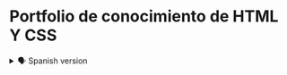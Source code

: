 # Portfolio de conocimiento de HTML Y CSS

<details>
        <summary>🗣️ Spanish version</summary>

        <details>

            ![](https://github.com/diegudeveloper/Projects_html_css/blob/gh-pages/Assets/PC.png)
        </details>


    ## Welcome! 👋

    Gracias por tomarte el tiempo para observar, analizar y sobre todo realizar críticas constructivas.

    [Portafolio HTML y CSS](https://diegudeveloper.github.io/Projects_html_css/) es el resultado de mis habilidades adquiridas en los diferentes cursos tomados en distintas plataformas online, por ende, me considero una persona autodidacta y con muchas ganas de aprender y de convertirme en un gran Fronted Developer. 

    Tus comentarios, observaciones y críticas me ayudaran a afianzar mis conocimientos y a su vez obtener buenas bases para futuros proyectos con HTML y CSS.

    **Toma en cuenta que estos son mis primeros proyectos después de realizar una serie de cursos y no tengo la experiencia que se amerita para tener unas buenas prácticas, por tal motivo, seguro encontraras algunos errores de códigos que seguramente pueden ser mejorados.**

    ## El Portafolio. 🗂️

    El Portafolio consta de 14 proyectos, en ellos solo se utiliza Html y Css puro.

    Todos los proyectos se comenzaron a elaborar después de realizar 4 cursos de Html Y Css (Introducción a la Web). Algunos de estos cursos fueron tomado de plataformas como: Youtube, Platzi, Edteam y Código facilito. 

    ## ¿Como Puedes Ayudarme? 🙋‍♂️

    En cada uno de los proyectos podrás ver los enlaces tanto del Github Page como del Archivo Readme. Desde ahí podrás realizar todas las críticas necesarias para poder mejorar tanto el proyecto como mis habilidades y conocimientos para las buenas prácticas.

    ## Tus Criticas Constructivas ✍️

    No dudes en mencionar como puedo mejorar mis estructuras con html y sobre todo mi diseño con Css.

    Debes recordar que soy un aprendiz junior y que no poseo experiencia alguna, sin embargo, estoy abierto a toda clase de mejora y sobre todo de aprendizaje.



    ## Implementando mi Proyecto 📥📤

    Te comento que mi portafolio esta alojado en:

    - [Github Pages] (https://diegudeveloper.github.io/Projects_html_css/)

    - [Github Readme] (https://github.com/diegudeveloper/Projects_html_css)

    Y mis Proyectos en:

    - [Replit] (https://replit.com/repls)

    ## Proyectos 🗃️

    - Proyecto01 Web Curso
        <details>
            <summary>🖥 Desktop version</summary>

        ![](https://github.com/diegudeveloper/Projects_html_css/blob/gh-pages/Proyectos/Proyecto1desktop.png)

        </details>

        <details>
            <summary>📱 Mobile version</summary>
            
        ![](https://github.com/diegudeveloper/Projects_html_css/blob/gh-pages/Proyectos/Proyecto1movil.jpg)

        </details>

    - Proyecto02 Web Restaurant

        <details>
            <summary>🖥 Desktop version</summary>

        ![](https://github.com/diegudeveloper/Projects_html_css/blob/gh-pages/Proyectos/Proyecto2desktop.png)

        </details>

        <details>
            <summary>📱 Mobile version</summary>
            
        ![](https://github.com/diegudeveloper/Projects_html_css/blob/gh-pages/Proyectos/Proyecto2movil.png)

        </details>

    - Proyecto03 Web Headphones

        <details>
            <summary>🖥 Desktop version</summary>

        ![](https://github.com/diegudeveloper/Projects_html_css/blob/gh-pages/Proyectos/Proyecto3desktop.png)

        </details>

        <details>
            <summary>📱 Mobile version</summary>
            
        ![](https://github.com/diegudeveloper/Projects_html_css/blob/gh-pages/Proyectos/Proyecto3movil.png)

        </details>

    - Proyecto04 Web Minimalista

        <details>
            <summary>🖥 Desktop version</summary>

        ![](https://github.com/diegudeveloper/Projects_html_css/blob/gh-pages/Proyectos/Proyecto4desktop.png)

        </details>

        <details>
            <summary>📱 Mobile version</summary>
            
        ![](https://github.com/diegudeveloper/Projects_html_css/blob/gh-pages/Proyectos/Proyecto4movil.png)

        </details>

    - Proyecto05 Web Digital Marketink

        <details>
            <summary>🖥 Desktop version</summary>

        ![](https://github.com/diegudeveloper/Projects_html_css/blob/gh-pages/Proyectos/Proyecto5desktop.png)

        </details>

        <details>
            <summary>📱 Mobile version</summary>
            
        ![](https://github.com/diegudeveloper/Projects_html_css/blob/gh-pages/Proyectos/Proyecto5movil.png)

        </details>

    - Proyecto06 Web Genesis

        <details>
            <summary>🖥 Desktop version</summary>

        ![](https://github.com/diegudeveloper/Projects_html_css/blob/gh-pages/Proyectos/Proyecto6desktop.png)

        </details>

        <details>
            <summary>📱 Mobile version</summary>
            
        ![](https://github.com/diegudeveloper/Projects_html_css/blob/gh-pages/Proyectos/Proyecto6movil.png)

        </details>

    - Proyecto07 Landing Pages

        <details>
            <summary>🖥 Desktop version</summary>

        ![](https://github.com/diegudeveloper/Projects_html_css/blob/gh-pages/Proyectos/Proyecto7desktop.png)

        </details>

        <details>
            <summary>📱 Mobile version</summary>
            
        ![](https://github.com/diegudeveloper/Projects_html_css/blob/gh-pages/Proyectos/Proyecto7movil.png)

        </details>

    - Proyecto08 Grid

        <details>
            <summary>🖥 Desktop version</summary>

        ![](https://github.com/diegudeveloper/Projects_html_css/blob/gh-pages/Proyectos/Proyecto8desktop.png)

        </details>

        <details>
            <summary>📱 Mobile version</summary>
            
        ![](https://github.com/diegudeveloper/Projects_html_css/blob/gh-pages/Proyectos/Proyecto8movil.png)

        </details>

    - Proyecto09 Responsive Menu

        <details>
            <summary>🖥 Desktop version</summary>

        ![](https://github.com/diegudeveloper/Projects_html_css/blob/gh-pages/Proyectos/Proyecto9desktop.png)

        </details>

        <details>
            <summary>📱 Mobile version</summary>
            
        ![](https://github.com/diegudeveloper/Projects_html_css/blob/gh-pages/Proyectos/Proyecto9movil.png)

        </details>

    - Proyecto10 Filtro

        <details>
            <summary>🖥 Desktop version</summary>

        ![](https://github.com/diegudeveloper/Projects_html_css/blob/gh-pages/Proyectos/Proyecto10desktop.png)

        </details>

        <details>
            <summary>📱 Mobile version</summary>
            
        ![](https://github.com/diegudeveloper/Projects_html_css/blob/gh-pages/Proyectos/Proyecto10movil.png)

        </details>

    - Proyecto11 Menu Animado

        <details>
            <summary>🖥 Desktop version</summary>

        ![](https://github.com/diegudeveloper/Projects_html_css/blob/gh-pages/Proyectos/Proyecto11Desktop.png)

        </details>

        <details>
            <summary>📱 Mobile version</summary>
            
        ![](https://github.com/diegudeveloper/Projects_html_css/blob/gh-pages/Proyectos/Proyecto11movil.png)

        </details>

    - Proyecto12 Desafio Card

        <details>
            <summary>🖥 Desktop version</summary>

        ![](https://github.com/diegudeveloper/Projects_html_css/blob/gh-pages/Proyectos/Proyecto12desktop.jpg)

        </details>

        <details>
            <summary>📱 Mobile version</summary>
            
        ![](https://github.com/diegudeveloper/Projects_html_css/blob/gh-pages/Proyectos/Proyecto12movil.jpg)

        </details>

    - Proyecto13 Desafio Card Component

        <details>
            <summary>🖥 Desktop version</summary>

        ![](https://github.com/diegudeveloper/Projects_html_css/blob/gh-pages/Proyectos/Proyecto13Desktop.jpg)

        </details>

        <details>
            <summary>📱 Mobile version</summary>
            
        ![](https://github.com/diegudeveloper/Projects_html_css/blob/gh-pages/Proyectos/Proyecto13movil.jpg)

        </details>

    ## ¡Ayudame a Mejorar! 🚀

</details>